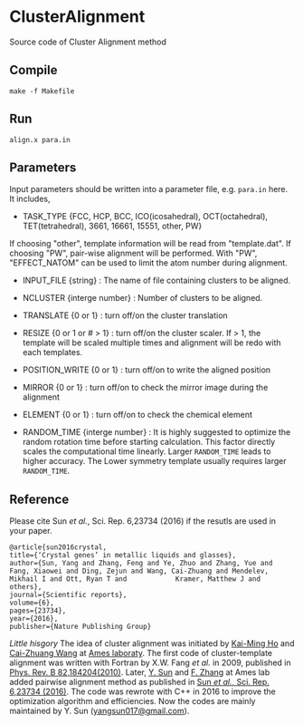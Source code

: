 # ClusterAlignment
Source code of Cluster Alignment method

## Compile
    make -f Makefile

## Run
    align.x para.in

## Parameters
Input parameters should be written into a parameter file, e.g. `para.in` here. It includes,

* TASK_TYPE {FCC, HCP, BCC, ICO(icosahedral), OCT(octahedral), TET(tetrahedral), 3661, 16661, 15551, other, PW}

If choosing "other", template information will be read from "template.dat". If choosing "PW", pair-wise alignment will be performed. With "PW", "EFFECT_NATOM" can be used to limit the atom number during alignment. 
     
* INPUT_FILE {string} : The name of file containing clusters to be aligned. 

* NCLUSTER {interge number} : Number of clusters to be aligned.
* TRANSLATE {0 or 1} : turn off/on the cluster translation
* RESIZE {0 or 1 or # > 1} : turn off/on the cluster scaler. If > 1, the template will be scaled multiple times and alignment will be redo with each templates.
* POSITION_WRITE {0 or 1} : turn off/on to write the aligned position
* MIRROR {0 or 1} : turn off/on to check the mirror image during the alignment 
* ELEMENT {0 or 1} : turn off/on to check the chemical element 
* RANDOM_TIME {interge number} : It is highly suggested to optimize the random rotation time before starting calculation. This factor directly scales the computational time linearly. Larger `RANDOM_TIME` leads to higher accuracy. The Lower symmetry template usually requires larger `RANDOM_TIME`.


## Reference
Please cite Sun *et al.*, Sci. Rep. 6,23734 (2016) if the resutls are used in your paper.

    @article{sun2016crystal,
    title={‘Crystal genes’ in metallic liquids and glasses},
    author={Sun, Yang and Zhang, Feng and Ye, Zhuo and Zhang, Yue and Fang, Xiaowei and Ding, Zejun and Wang, Cai-Zhuang and Mendelev, Mikhail I and Ott, Ryan T and            Kramer, Matthew J and others},
    journal={Scientific reports},
    volume={6},
    pages={23734},
    year={2016},
    publisher={Nature Publishing Group}

*Little hisgory* The idea of cluster alignment was initiated by [Kai-Ming Ho](https://scholar.google.com/citations?user=cGlRoOAAAAAJ&hl=en) and [Cai-Zhuang Wang](https://scholar.google.com/citations?user=9r-VpcgAAAAJ&hl=en) at [Ames laboraty](https://www.ameslab.gov/). The first code of cluster-template alignment was written with Fortran by X.W. Fang *et al.* in 2009, published in [Phys. Rev. B 82,184204(2010)](https://doi.org/10.1103/PhysRevB.82.184204). Later, [Y. Sun](https://scholar.google.com/citations?user=91yBLrMAAAAJ&hl=en) and [F. Zhang](https://scholar.google.com/citations?user=uL51e5oAAAAJ&hl=en) at Ames lab added pairwise alignment method as published in [Sun *et al.*, Sci. Rep. 6,23734 (2016)](https://doi.org/10.1038/srep23734). The code was rewrote with C++ in 2016 to improve the optimization algorithm and efficiencies. Now the codes are mainly maintained by Y. Sun (yangsun017@gmail.com).
